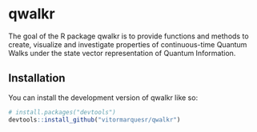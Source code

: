 
<!-- README.md is generated from README.Rmd. Please edit that file -->

# qwalkr

<!-- badges: start -->
<!-- badges: end -->

The goal of the R package qwalkr is to provide functions and methods to
create, visualize and investigate properties of continuous-time Quantum
Walks under the state vector representation of Quantum Information.

## Installation

You can install the development version of qwalkr like so:

``` r
# install.packages("devtools")
devtools::install_github("vitormarquesr/qwalkr")
```
